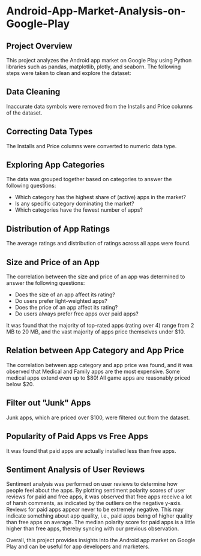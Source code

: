 # Android-App-Market-Analysis-on-Google-Play

## Project Overview

This project analyzes the Android app market on Google Play using Python libraries such as pandas, matplotlib, plotly, and seaborn. The following steps were taken to clean and explore the dataset:

## Data Cleaning

Inaccurate data symbols were removed from the Installs and Price columns of the dataset.

## Correcting Data Types

The Installs and Price columns were converted to numeric data type.

## Exploring App Categories

The data was grouped together based on categories to answer the following questions:

- Which category has the highest share of (active) apps in the market?
- Is any specific category dominating the market?
- Which categories have the fewest number of apps?

## Distribution of App Ratings

The average ratings and distribution of ratings across all apps were found.

## Size and Price of an App

The correlation between the size and price of an app was determined to answer the following questions:

- Does the size of an app affect its rating?
- Do users prefer light-weighted apps?
- Does the price of an app affect its rating?
- Do users always prefer free apps over paid apps?

It was found that the majority of top-rated apps (rating over 4) range from 2 MB to 20 MB, and the vast majority of apps price themselves under $10.

## Relation between App Category and App Price

The correlation between app category and app price was found, and it was observed that Medical and Family apps are the most expensive. Some medical apps extend even up to $80! All game apps are reasonably priced below $20.

## Filter out "Junk" Apps

Junk apps, which are priced over $100, were filtered out from the dataset.

## Popularity of Paid Apps vs Free Apps

It was found that paid apps are actually installed less than free apps.

## Sentiment Analysis of User Reviews

Sentiment analysis was performed on user reviews to determine how people feel about the apps. By plotting sentiment polarity scores of user reviews for paid and free apps, it was observed that free apps receive a lot of harsh comments, as indicated by the outliers on the negative y-axis. Reviews for paid apps appear never to be extremely negative. This may indicate something about app quality, i.e., paid apps being of higher quality than free apps on average. The median polarity score for paid apps is a little higher than free apps, thereby syncing with our previous observation.

Overall, this project provides insights into the Android app market on Google Play and can be useful for app developers and marketers.
